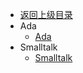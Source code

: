 - [返回上级目录](../_sidebar.md)
- Ada
    - [Ada](Ada/Ada.md)
- Smalltalk
    - [Smalltalk](Smalltalk/Smalltalk.md)